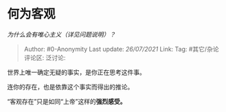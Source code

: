 # 何为客观
*为什么会有唯心主义（详见问题说明）？*

> Author: #0-Anonymity
> Last update: *26/07/2021*
> Link:
> Tag: #其它/杂论
> 评论区:
> 泛讨论:

世界上唯一确定无疑的事实，是你正在思考这件事。

连你的存在，也是依靠这个事实而得出的推论。

“客观存在”只是如同“上帝”这样的**强烈感受。**
